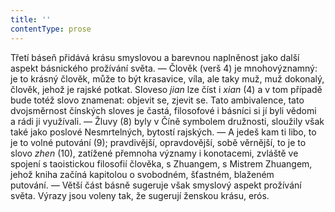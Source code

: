 ```yaml
---
title: ''
contentType: prose
---
```


<section>

Třetí báseň přidává krásu smyslovou a barevnou naplněnost jako další aspekt básnického prožívání světa. — Člověk (verš 4) je mnohovýznamný: je to krásný člověk, může to být krasavice, víla, ale taky muž, muž dokonalý, člověk, jehož je rajské potkat. Sloveso _jian_ lze číst i _xian_ (4) a v tom případě bude totéž slovo znamenat: objevit se, zjevit se. Tato ambivalence, tato dvojsměrnost čínských sloves je častá, filosofové i básníci si jí byli vědomi a rádi ji využívali. — Žluvy (8) byly v Číně symbolem družnosti, sloužily však také jako poslové Nesmrtelných, bytostí rajských. — A jedeš kam ti libo, to je to volné putování (9); pravdivější, opravdovější, sobě věrnější, to je to slovo _zhen_ (10), zatížené přemnoha významy i konotacemi, zvláště ve spojení s taoistickou filosofií člověka, s Zhuangem, s Mistrem Zhuangem, jehož kniha začíná kapitolou o svobodném, šťastném, blaženém putování. — Větší část básně sugeruje však smyslový aspekt prožívání světa. Výrazy jsou voleny tak, že sugerují ženskou krásu, erós.

</section>
